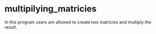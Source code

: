 # multipilying_matricies
In this program users are allowed to create two matricies and multiply the result.
